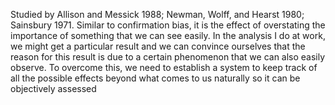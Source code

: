 Studied by Allison and Messick 1988; Newman, Wolff, and Hearst 1980; Sainsbury 1971.
Similar to confirmation bias, it is the effect of overstating the importance of something that we can see easily.
In the analysis I do at work, we might get a particular result and we can convince ourselves that the reason for this result is due to a certain phenomenon that we can also easily observe. To overcome this, we need to establish a system to keep track of all the possible effects beyond what comes to us naturally so it can be objectively assessed

